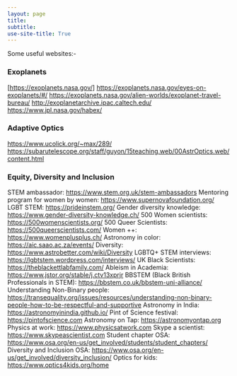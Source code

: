 ```yaml
---
layout: page
title: 
subtitle:
use-site-title: True
---
```


Some useful websites:-

### Exoplanets
[https://exoplanets.nasa.gov/]
https://exoplanets.nasa.gov/eyes-on-exoplanets/#/
https://exoplanets.nasa.gov/alien-worlds/exoplanet-travel-bureau/
http://exoplanetarchive.ipac.caltech.edu/
https://www.jpl.nasa.gov/habex/

### Adaptive Optics
https://www.ucolick.org/~max/289/
https://subarutelescope.org/staff/guyon/15teaching.web/00AstrOptics.web/content.html

### Equity, Diversity and Inclusion

STEM ambassador: https://www.stem.org.uk/stem-ambassadors 
Mentoring program for women by women: https://www.supernovafoundation.org/ 
LGBT STEM: https://prideinstem.org/
Gender diversity knowledge: https://www.gender-diversity-knowledge.ch/
500 Women scientists: https://500womenscientists.org/ 
500 Queer Scientists: https://500queerscientists.com/
Women ++: https://www.womenplusplus.ch/
Astronomy in color: https://aic.saao.ac.za/events/
Diversity: https://www.astrobetter.com/wiki/Diversity
LGBTQ+ STEM interviews: https://lgbtstem.wordpress.com/interviews/
UK Black Scientists: https://theblackettlabfamily.com/
Ableism in Academia: https://www.jstor.org/stable/j.ctv13xprjr
BBSTEM (Black British Professionals in STEM): https://bbstem.co.uk/bbstem-uni-alliance/
Understanding Non-Binary people: https://transequality.org/issues/resources/understanding-non-binary-people-how-to-be-respectful-and-supportive
Astronomy in India: https://astronomyinindia.github.io/
Pint of Science festival: https://pintofscience.com
Astronomy on Tap: https://astronomyontap.org 
Physics at work: https://www.physicsatwork.com
Skype a scientist: https://www.skypeascientist.com 
Student chapter OSA: https://www.osa.org/en-us/get_involved/students/student_chapters/ 
Diversity and Inclusion OSA: https://www.osa.org/en-us/get_involved/diversity_inclusion/ 
Optics for kids: https://www.optics4kids.org/home 


